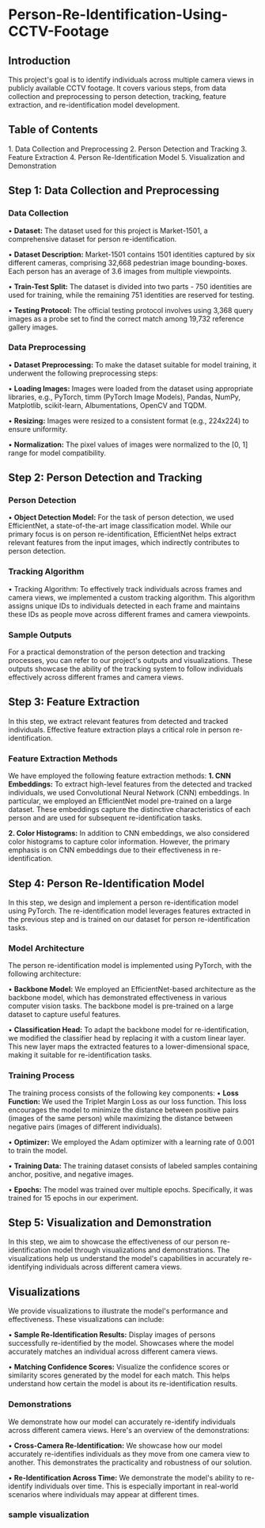 # Person-Re-Identification-Using-CCTV-Footage
<h2>Introduction</h2>
This project's goal is to identify individuals across multiple camera views in publicly available CCTV footage. It covers various steps, from data collection and preprocessing to person detection, tracking, feature extraction, and re-identification model development.

<h2>Table of Contents</h2>
1.	Data Collection and Preprocessing
2.	Person Detection and Tracking
3.	Feature Extraction
4.	Person Re-Identification Model
5.	Visualization and Demonstration

<h2>Step 1: Data Collection and Preprocessing</h2>
<h3>Data Collection</h3>
•	<b>Dataset:</b> The dataset used for this project is Market-1501, a comprehensive dataset for person re-identification.


•	<b>Dataset Description:</b> Market-1501 contains 1501 identities captured by six different cameras, comprising 32,668 pedestrian image bounding-boxes. Each person has an average of 3.6 images from multiple viewpoints.

•	<b>Train-Test Split:</b> The dataset is divided into two parts - 750 identities are used for training, while the remaining 751 identities are reserved for testing.

•	<b>Testing Protocol:</b> The official testing protocol involves using 3,368 query images as a probe set to find the correct match among 19,732 reference gallery images.

<h3>Data Preprocessing</h3>
•	<b>Dataset Preprocessing:</b> To make the dataset suitable for model training, it underwent the following preprocessing steps:

•	<b>Loading Images:</b> Images were loaded from the dataset using appropriate libraries, e.g., PyTorch, timm (PyTorch Image Models), Pandas, NumPy, Matplotlib, scikit-learn, Albumentations, OpenCV and TQDM.

•	<b>Resizing:</b> Images were resized to a consistent format (e.g., 224x224) to ensure uniformity.

•	<b>Normalization:</b> The pixel values of images were normalized to the [0, 1] range for model compatibility.

<h2>Step 2: Person Detection and Tracking</h2>
<h3>Person Detection</h3>
•	<b>Object Detection Model:</b> For the task of person detection, we used EfficientNet, a state-of-the-art image classification model. While our primary focus is on person re-identification, EfficientNet helps extract relevant features from the input images, which indirectly contributes to person detection.

<h3>Tracking Algorithm</h3>
•	Tracking Algorithm: To effectively track individuals across frames and camera views, we implemented a custom tracking algorithm. This algorithm assigns unique IDs to individuals detected in each frame and maintains these IDs as people move across different frames and camera viewpoints.

<h3>Sample Outputs</h3>
For a practical demonstration of the person detection and tracking processes, you can refer to our project's outputs and visualizations. These outputs showcase the ability of the tracking system to follow individuals effectively across different frames and camera views.

<h2>Step 3: Feature Extraction</h2>
In this step, we extract relevant features from detected and tracked individuals. Effective feature extraction plays a critical role in person re-identification.
<h3>Feature Extraction Methods</h3>
We have employed the following feature extraction methods:
<b>1.	CNN Embeddings:</b> To extract high-level features from the detected and tracked individuals, we used Convolutional Neural Network (CNN) embeddings. In particular, we employed an EfficientNet model pre-trained on a large dataset. These embeddings capture the distinctive characteristics of each person and are used for subsequent re-identification tasks.

<b>2.	Color Histograms:</b> In addition to CNN embeddings, we also considered color histograms to capture color information. However, the primary emphasis is on CNN embeddings due to their effectiveness in re-identification.

<h2>Step 4: Person Re-Identification Model</h2>
In this step, we design and implement a person re-identification model using PyTorch. The re-identification model leverages features extracted in the previous step and is trained on our dataset for person re-identification tasks.
<h3>Model Architecture</h3>
The person re-identification model is implemented using PyTorch, with the following architecture:

•	<b>Backbone Model:</b> We employed an EfficientNet-based architecture as the backbone model, which has demonstrated effectiveness in various computer vision tasks. The backbone model is pre-trained on a large dataset to capture useful features.

•	<b>Classification Head:</b> To adapt the backbone model for re-identification, we modified the classifier head by replacing it with a custom linear layer. This new layer maps the extracted features to a lower-dimensional space, making it suitable for re-identification tasks.

<h3>Training Process</h3>
The training process consists of the following key components:
•	<b>Loss Function:</b> We used the Triplet Margin Loss as our loss function. This loss encourages the model to minimize the distance between positive pairs (images of the same person) while maximizing the distance between negative pairs (images of different individuals).

•	<b>Optimizer:</b> We employed the Adam optimizer with a learning rate of 0.001 to train the model.

•	<b>Training Data:</b> The training dataset consists of labeled samples containing anchor, positive, and negative images.

•	<b>Epochs:</b> The model was trained over multiple epochs. Specifically, it was trained for 15 epochs in our experiment.

<h2>Step 5: Visualization and Demonstration</h2>
In this step, we aim to showcase the effectiveness of our person re-identification model through visualizations and demonstrations. The visualizations help us understand the model's capabilities in accurately re-identifying individuals across different camera views.

<h2>Visualizations</h2>
We provide visualizations to illustrate the model's performance and effectiveness. These visualizations can include:

•	<b>Sample Re-Identification Results:</b> Display images of persons successfully re-identified by the model. Showcases where the model accurately matches an individual across different camera views.

•	<b>Matching Confidence Scores:</b> Visualize the confidence scores or similarity scores generated by the model for each match. This helps understand how certain the model is about its re-identification results.

<h3>Demonstrations</h3>
We demonstrate how our model can accurately re-identify individuals across different camera views. Here's an overview of the demonstrations:

•	<b>Cross-Camera Re-Identification:</b> We showcase how our model accurately re-identifies individuals as they move from one camera view to another. This demonstrates the practicality and robustness of our solution.

•	<b>Re-Identification Across Time:</b> We demonstrate the model's ability to re-identify individuals over time. This is especially important in real-world scenarios where individuals may appear at different times.

<h3>sample  visualization</h3>






